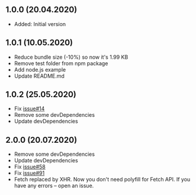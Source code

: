 ## 1.0.0 (20.04.2020)

- Added: Initial version

## 1.0.1 (10.05.2020)
- Reduce bundle size (-10%) so now it's 1.99 KB
- Remove test folder from npm package
- Add node.js example
- Update README.md

## 1.0.2 (25.05.2020)
- Fix [issue#14](https://github.com/webistomin/nanogram.js/issues/14)
- Remove some devDependencies
- Update devDependencies

## 2.0.0 (20.07.2020)
- Remove some devDependencies
- Update devDependencies
- Fix [issue#58](https://github.com/webistomin/nanogram.js/issues/58)
- Fix [issue#91](https://github.com/webistomin/nanogram.js/issues/91)
- Fetch replaced by XHR. Now you don't need polyfill for Fetch API. If you have any errors – open an issue.


